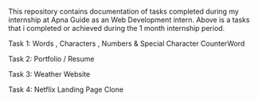 This repository contains documentation of tasks completed during my internship at Apna Guide as an Web Development intern. Above is a tasks that i completed or achieved during the 1 month internship period.

Task 1: Words , Characters , Numbers & Special Character CounterWord

Task 2: Portfolio / Resume

Task 3: Weather Website

Task 4: Netflix Landing Page Clone
